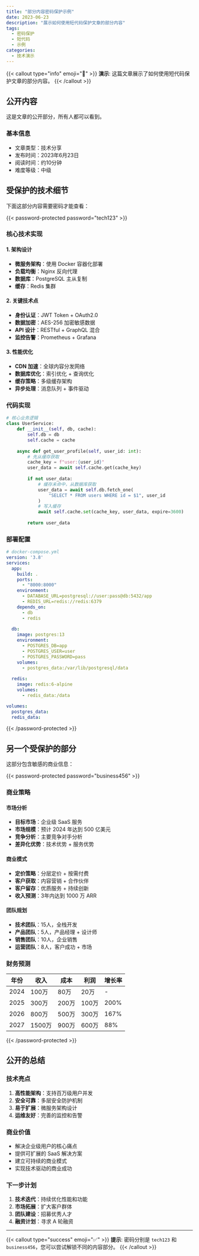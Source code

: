 ```yaml
---
title: "部分内容密码保护示例"
date: 2023-06-23
description: "展示如何使用短代码保护文章的部分内容"
tags:
  - 密码保护
  - 短代码
  - 示例
categories:
  - 技术演示
---
```


{{< callout type="info" emoji="🎯" >}}
**演示**: 这篇文章展示了如何使用短代码保护文章的部分内容。
{{< /callout >}}

## 公开内容

这是文章的公开部分，所有人都可以看到。

### 基本信息

- 文章类型：技术分享
- 发布时间：2023年6月23日
- 阅读时间：约10分钟
- 难度等级：中级

## 受保护的技术细节

下面这部分内容需要密码才能查看：

{{< password-protected password="tech123" >}}
### 核心技术实现

#### 1. 架构设计
- **微服务架构**：使用 Docker 容器化部署
- **负载均衡**：Nginx 反向代理
- **数据库**：PostgreSQL 主从复制
- **缓存**：Redis 集群

#### 2. 关键技术点
- **身份认证**：JWT Token + OAuth2.0
- **数据加密**：AES-256 加密敏感数据
- **API 设计**：RESTful + GraphQL 混合
- **监控告警**：Prometheus + Grafana

#### 3. 性能优化
- **CDN 加速**：全球内容分发网络
- **数据库优化**：索引优化 + 查询优化
- **缓存策略**：多级缓存架构
- **异步处理**：消息队列 + 事件驱动

### 代码实现

```python
# 核心业务逻辑
class UserService:
    def __init__(self, db, cache):
        self.db = db
        self.cache = cache
    
    async def get_user_profile(self, user_id: int):
        # 先从缓存获取
        cache_key = f"user:{user_id}"
        user_data = await self.cache.get(cache_key)
        
        if not user_data:
            # 缓存未命中，从数据库获取
            user_data = await self.db.fetch_one(
                "SELECT * FROM users WHERE id = $1", user_id
            )
            # 写入缓存
            await self.cache.set(cache_key, user_data, expire=3600)
        
        return user_data
```

### 部署配置

```yaml
# docker-compose.yml
version: '3.8'
services:
  app:
    build: .
    ports:
      - "8000:8000"
    environment:
      - DATABASE_URL=postgresql://user:pass@db:5432/app
      - REDIS_URL=redis://redis:6379
    depends_on:
      - db
      - redis
  
  db:
    image: postgres:13
    environment:
      - POSTGRES_DB=app
      - POSTGRES_USER=user
      - POSTGRES_PASSWORD=pass
    volumes:
      - postgres_data:/var/lib/postgresql/data
  
  redis:
    image: redis:6-alpine
    volumes:
      - redis_data:/data

volumes:
  postgres_data:
  redis_data:
```
{{< /password-protected >}}

## 另一个受保护的部分

这部分包含敏感的商业信息：

{{< password-protected password="business456" >}}
### 商业策略

#### 市场分析
- **目标市场**：企业级 SaaS 服务
- **市场规模**：预计 2024 年达到 500 亿美元
- **竞争分析**：主要竞争对手分析
- **差异化优势**：技术优势 + 服务优势

#### 商业模式
- **定价策略**：分层定价 + 按需付费
- **客户获取**：内容营销 + 合作伙伴
- **客户留存**：优质服务 + 持续创新
- **收入预测**：3年内达到 1000 万 ARR

#### 团队规划
- **技术团队**：15人，全栈开发
- **产品团队**：5人，产品经理 + 设计师
- **销售团队**：10人，企业销售
- **运营团队**：8人，客户成功 + 市场

### 财务预测

| 年份 | 收入 | 成本 | 利润 | 增长率 |
|------|------|------|------|--------|
| 2024 | 100万 | 80万 | 20万 | - |
| 2025 | 300万 | 200万 | 100万 | 200% |
| 2026 | 800万 | 500万 | 300万 | 167% |
| 2027 | 1500万 | 900万 | 600万 | 88% |
{{< /password-protected >}}

## 公开的总结

### 技术亮点

1. **高性能架构**：支持百万级用户并发
2. **安全可靠**：多层安全防护机制
3. **易于扩展**：微服务架构设计
4. **运维友好**：完善的监控和告警

### 商业价值

- 解决企业级用户的核心痛点
- 提供可扩展的 SaaS 解决方案
- 建立可持续的商业模式
- 实现技术驱动的商业成功

### 下一步计划

1. **技术迭代**：持续优化性能和功能
2. **市场拓展**：扩大客户群体
3. **团队建设**：招募优秀人才
4. **融资计划**：寻求 A 轮融资

---

{{< callout type="success" emoji="✅" >}}
**提示**: 密码分别是 `tech123` 和 `business456`，您可以尝试解锁不同的内容部分。
{{< /callout >}}

